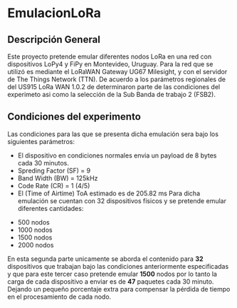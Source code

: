 # EmulacionLoRa
## Descripción General
Este proyecto pretende emular diferentes nodos LoRa en una red con dispositivos LoPy4 y FiPy en Montevideo, Uruguay. Para la red que se utilizó es mediante el LoRaWAN Gateway UG67 Milesight, y con el servidor de The Things Network (TTN). De acuerdo a los parámetros regionales de del US915 LoRa WAN 1.0.2 de determinaron parte de las condiciones del experimeto asi como la selección de la Sub Banda de trabajo 2 (FSB2).
## Condiciones del experimento  
 Las condiciones para las que se presenta dicha emulación sera bajo los siguientes parámetros:
 * El dispositivo en condiciones normales envia un payload de 8 bytes cada 30 minutos.
 * Spreding Factor (SF) = 9
 * Band Width (BW) = 125kHz
 * Code Rate (CR) = 1 (4/5)
 * El (Time of Airtime) ToA estimado es de 205.82 ms 
 Para dicha emulación se cuentan con 32 dispositivos físicos y se pretende emular diferentes cantidades:
 
 - 500 nodos
 - 1000 nodos
 - 1500 nodos
 - 2000 nodos
 
En esta segunda parte unicamente se aborda el contenido para **32** dispositivos que trabajan bajo las condiciones anteriormente especificadas y que para este tercer caso pretende emular **1500** nodos por lo tanto la carga de cada dispositivo a enviar es de **47** paquetes cada 30 minuto. Dejando un pequeño porcentaje extra para compensar la pérdida de tiempo en el procesamiento de cada nodo.
